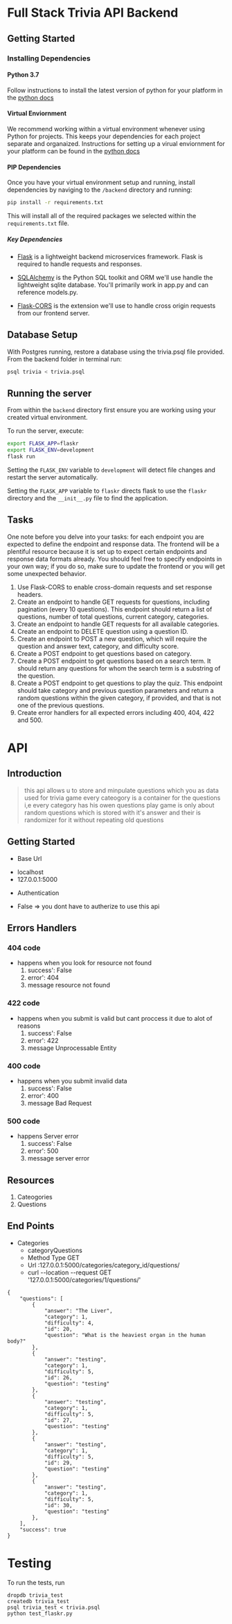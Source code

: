 # Full Stack Trivia API Backend

## Getting Started

### Installing Dependencies

#### Python 3.7

Follow instructions to install the latest version of python for your platform in the [python docs](https://docs.python.org/3/using/unix.html#getting-and-installing-the-latest-version-of-python)

#### Virtual Enviornment

We recommend working within a virtual environment whenever using Python for projects. This keeps your dependencies for each project separate and organaized. Instructions for setting up a virual enviornment for your platform can be found in the [python docs](https://packaging.python.org/guides/installing-using-pip-and-virtual-environments/)

#### PIP Dependencies

Once you have your virtual environment setup and running, install dependencies by naviging to the `/backend` directory and running:

```bash
pip install -r requirements.txt
```

This will install all of the required packages we selected within the `requirements.txt` file.

##### Key Dependencies

- [Flask](http://flask.pocoo.org/)  is a lightweight backend microservices framework. Flask is required to handle requests and responses.

- [SQLAlchemy](https://www.sqlalchemy.org/) is the Python SQL toolkit and ORM we'll use handle the lightweight sqlite database. You'll primarily work in app.py and can reference models.py. 

- [Flask-CORS](https://flask-cors.readthedocs.io/en/latest/#) is the extension we'll use to handle cross origin requests from our frontend server. 

## Database Setup
With Postgres running, restore a database using the trivia.psql file provided. From the backend folder in terminal run:
```bash
psql trivia < trivia.psql
```

## Running the server

From within the `backend` directory first ensure you are working using your created virtual environment.

To run the server, execute:

```bash
export FLASK_APP=flaskr
export FLASK_ENV=development
flask run
```

Setting the `FLASK_ENV` variable to `development` will detect file changes and restart the server automatically.

Setting the `FLASK_APP` variable to `flaskr` directs flask to use the `flaskr` directory and the `__init__.py` file to find the application. 

## Tasks

One note before you delve into your tasks: for each endpoint you are expected to define the endpoint and response data. The frontend will be a plentiful resource because it is set up to expect certain endpoints and response data formats already. You should feel free to specify endpoints in your own way; if you do so, make sure to update the frontend or you will get some unexpected behavior. 

1. Use Flask-CORS to enable cross-domain requests and set response headers. 
2. Create an endpoint to handle GET requests for questions, including pagination (every 10 questions). This endpoint should return a list of questions, number of total questions, current category, categories. 
3. Create an endpoint to handle GET requests for all available categories. 
4. Create an endpoint to DELETE question using a question ID. 
5. Create an endpoint to POST a new question, which will require the question and answer text, category, and difficulty score. 
6. Create a POST endpoint to get questions based on category. 
7. Create a POST endpoint to get questions based on a search term. It should return any questions for whom the search term is a substring of the question. 
8. Create a POST endpoint to get questions to play the quiz. This endpoint should take category and previous question parameters and return a random questions within the given category, if provided, and that is not one of the previous questions. 
9. Create error handlers for all expected errors including 400, 404, 422 and 500. 

# API

## Introduction

> this api allows u to store and minpulate questions which you  as data used for trivia game
> every cateogory is a container for the questions  i,e every category has his owen questions
> play game is only about random questions which is stored  with it's answer  and their is randomizer for it without repeating old questions 

## Getting Started

- Base Url 
* localhost
* 127.0.0.1:5000

- Authentication 
* False => you dont have to autherize to use this api

## Errors Handlers

### 404 code
- happens when you look for resource not found
  1.  success': False
  1. error': 404
  1. message   resource not found  
  
### 422 code
- happens when you submit is valid but cant proccess it due to alot of reasons
  1.  success': False
  1. error': 422
  1. message   Unprocessable Entity


### 400 code
- happens when you submit invalid data 
  1.  success': False
  1. error': 400
  1. message   Bad Request

### 500 code
- happens Server error 
  1.  success': False
  1. error': 500
  1. message   server error

## Resources
1. Cateogories
1. Questions

## End Points

- Categories
    * categoryQuestions  
    * Method Type GET
    * Url :127.0.0.1:5000/categories/category_id/questions/ 
    * curl --location --request GET '127.0.0.1:5000/categories/1/questions/' 
```
{
    "questions": [
        {
            "answer": "The Liver",
            "category": 1,
            "difficulty": 4,
            "id": 20,
            "question": "What is the heaviest organ in the human body?"
        },
        {
            "answer": "testing",
            "category": 1,
            "difficulty": 5,
            "id": 26,
            "question": "testing"
        },
        {
            "answer": "testing",
            "category": 1,
            "difficulty": 5,
            "id": 27,
            "question": "testing"
        },
        {
            "answer": "testing",
            "category": 1,
            "difficulty": 5,
            "id": 29,
            "question": "testing"
        },
        {
            "answer": "testing",
            "category": 1,
            "difficulty": 5,
            "id": 30,
            "question": "testing"
        },
    ],
    "success": true
}
```


# Testing
To run the tests, run
```
dropdb trivia_test
createdb trivia_test
psql trivia_test < trivia.psql
python test_flaskr.py
```